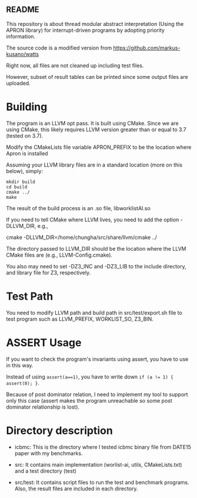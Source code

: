 ## README

This repository is about thread modular abstract interpretation (Using the APRON library) 
for interrupt-driven programs by adopting priority information.

The source code is a modified version from https://github.com/markus-kusano/watts

Right now, all files are not cleaned up including test files.

However, subset of result tables can be printed since some output files are uploaded.


# Building

The program is an LLVM opt pass. It is built using CMake. 
Since we are using CMake, this likely requires LLVM version greater than or equal to 3.7 (tested on 3.7).

Modify the CMakeLists file variable APRON_PREFIX to be the location where Apron is installed

Assuming your LLVM library files are in a standard location (more on this below), simply:

    mkdir build
    cd build
    cmake ../
    make

The result of the build process is an .so file, libworklistAI.so

If you need to tell CMake where LLVM lives, you need to add the option -DLLVM_DIR, e.g.,

cmake -DLLVM_DIR=/home/chungha/src/share/llvm/cmake ../

The directory passed to LLVM_DIR should be the location where the LLVM CMake files are (e.g., LLVM-Config.cmake).

You also may need to set -DZ3_INC and -DZ3_LIB to the include directory, and library file for Z3, respectively.

# Test Path

You need to modify LLVM path and build path in src/test/export.sh file to test program such as LLVM_PREFIX, WORKLIST_SO, Z3_BIN.


# ASSERT Usage

If you want to check the program's invariants using assert, you have to use in this way.

Instead of using ``assert(a==1)``, you have to write down
``if (a != 1) { assert(0); }``.

Because of post dominator relation, I need to implement my tool to support only this case (assert makes the program unreachable so some post dominator relationship is lost).


# Directory description

- icbmc: This is the directory where I tested icbmc binary file from DATE15 paper with my benchmarks.

- src: It contains main implementation (worlist-ai, utils, CMakeLists.txt) and a test directory (test)

- src/test: It contains script files to run the test and benchmark programs. Also, the result files are included in each directory.

